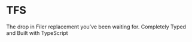 # TFS
The drop in Filer replacement you’ve been waiting for. Completely Typed and Built with TypeScript
